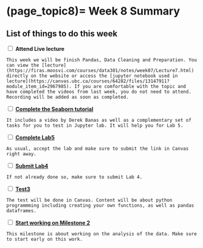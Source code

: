 (page_topic8)=
Week 8 Summary
=======================
## List of things to do this week

<label><input type="checkbox" id="week08_task1" class="box"> **Attend Live lecture**</input></label>

```{tip}
This week we will be finish Pandas, Data Cleaning and Preparation. You can view the [lecture](https://firas.moosvi.com/courses/data301/notes/week07/Lecture7.html) directly on the website or access the [jupyter notebook used in lecture](https://canvas.ubc.ca/courses/64282/files/13147911?module_item_id=2967985). If you are comfortable with the topic and have completed the videos from last week, you do not need to attend. Recording will be added as soon as completed.
```

<label><input type="checkbox" id="week08_task2" class="box"> [**Complete the Seaborn tutorial**](./https://firas.moosvi.com/courses/data301/notes/week08/Seaborn_tutorial.html) </input></label>

```{tip}
It includes a video by Derek Banas as well as a complementary set of tasks for you to test in Jupyter lab. It will help you for Lab 5. 
```

<label><input type="checkbox" id="week08_task3" class="box"> [**Complete Lab5**](https://classroom.github.com/a/KnCEBpSJ) </input></label>

```{tip}
As usual, accept the lab and make sure to submit the link in Canvas right away.  
```

<label><input type="checkbox" id="week08_task4" class="box"> [**Submit Lab4**](https://canvas.ubc.ca/courses/64282/assignments/791125)</input></label>

```{tip}
If not already done so, make sure to submit Lab 4.
```

<label><input type="checkbox" id="week08_task5" class="box"> [**Test3**](https://canvas.ubc.ca/courses/64282/quizzes/316658)</input></label>

```{tip}
The test will be done in Canvas. Content will be about python programmming including creating your own functions, as well as pandas dataframes. 
```

<label><input type="checkbox" id="week08_task6" class="box"> [**Start working on Milestone 2**](../../project/milestone02.md) </input></label>

```{tip}
This milestone is about working on the analysis of the data. Make sure to start early on this work. 
```
